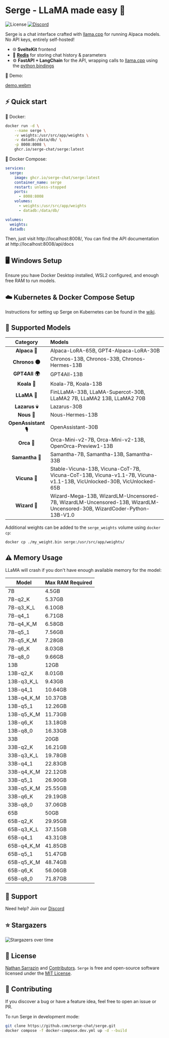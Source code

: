 # Serge - LLaMA made easy 🦙

![License](https://img.shields.io/github/license/serge-chat/serge)
[![Discord](https://img.shields.io/discord/1088427963801948201?label=Discord)](https://discord.gg/62Hc6FEYQH)

Serge is a chat interface crafted with [llama.cpp](https://github.com/ggerganov/llama.cpp) for running Alpaca models. No API keys, entirely self-hosted!

- 🌐 **SvelteKit** frontend
- 💾 **[Redis](https://github.com/redis/redis)** for storing chat history & parameters
- ⚙️ **FastAPI + LangChain** for the API, wrapping calls to [llama.cpp](https://github.com/ggerganov/llama.cpp) using the [python bindings](https://github.com/abetlen/llama-cpp-python)

🎥 Demo:

[demo.webm](https://user-images.githubusercontent.com/25119303/226897188-914a6662-8c26-472c-96bd-f51fc020abf6.webm)

## ⚡️ Quick start

🐳 Docker:
```bash
docker run -d \
    --name serge \
    -v weights:/usr/src/app/weights \
    -v datadb:/data/db/ \
    -p 8008:8008 \
    ghcr.io/serge-chat/serge:latest
```

🐙 Docker Compose:
```yaml
services:
  serge:
    image: ghcr.io/serge-chat/serge:latest
    container_name: serge
    restart: unless-stopped
    ports:
      - 8008:8008
    volumes:
      - weights:/usr/src/app/weights
      - datadb:/data/db/

volumes:
  weights:
  datadb:
```

Then, just visit http://localhost:8008/, You can find the API documentation at http://localhost:8008/api/docs

## 🖥️ Windows Setup

Ensure you have Docker Desktop installed, WSL2 configured, and enough free RAM to run models. 

## ☁️ Kubernetes & Docker Compose Setup

Instructions for setting up Serge on Kubernetes can be found in the [wiki](https://github.com/serge-chat/serge/wiki/Integrating-Serge-in-your-orchestration#kubernetes-example).

## 🧠 Supported Models

| Category      | Models |
|:-------------:|:-------|
| **Alpaca 🦙** | Alpaca-LoRA-65B, GPT4-Alpaca-LoRA-30B |
| **Chronos 🌑**| Chronos-13B, Chronos-33B, Chronos-Hermes-13B |
| **GPT4All 🌍**| GPT4All-13B |
| **Koala 🐨**  | Koala-7B, Koala-13B |
| **LLaMA 🦙**  | FinLLaMA-33B, LLaMA-Supercot-30B, LLaMA2 7B, LLaMA2 13B, LLaMA2 70B |
| **Lazarus 💀**| Lazarus-30B |
| **Nous 🧠**   | Nous-Hermes-13B |
| **OpenAssistant 🎙️** | OpenAssistant-30B |
| **Orca 🐬**   | Orca-Mini-v2-7B, Orca-Mini-v2-13B, OpenOrca-Preview1-13B |
| **Samantha 👩**| Samantha-7B, Samantha-13B, Samantha-33B |
| **Vicuna 🦙** | Stable-Vicuna-13B, Vicuna-CoT-7B, Vicuna-CoT-13B, Vicuna-v1.1-7B, Vicuna-v1.1-13B, VicUnlocked-30B, VicUnlocked-65B |
| **Wizard 🧙** | Wizard-Mega-13B, WizardLM-Uncensored-7B, WizardLM-Uncensored-13B, WizardLM-Uncensored-30B, WizardCoder-Python-13B-V1.0 |

Additional weights can be added to the `serge_weights` volume using `docker cp`:

```bash
docker cp ./my_weight.bin serge:/usr/src/app/weights/
```

## ⚠️ Memory Usage

LLaMA will crash if you don't have enough available memory for the model:

| Model       | Max RAM Required |
|-------------|------------------|
| 7B          | 4.5GB            |
| 7B-q2_K     | 5.37GB           |
| 7B-q3_K_L   | 6.10GB           |
| 7B-q4_1     | 6.71GB           |
| 7B-q4_K_M   | 6.58GB           |
| 7B-q5_1     | 7.56GB           |
| 7B-q5_K_M   | 7.28GB           |
| 7B-q6_K     | 8.03GB           |
| 7B-q8_0     | 9.66GB           |
| 13B         | 12GB             |
| 13B-q2_K    | 8.01GB           |
| 13B-q3_K_L  | 9.43GB           |
| 13B-q4_1    | 10.64GB          |
| 13B-q4_K_M  | 10.37GB          |
| 13B-q5_1    | 12.26GB          |
| 13B-q5_K_M  | 11.73GB          |
| 13B-q6_K    | 13.18GB          |
| 13B-q8_0    | 16.33GB          |
| 33B         | 20GB             |
| 33B-q2_K    | 16.21GB          |
| 33B-q3_K_L  | 19.78GB          |
| 33B-q4_1    | 22.83GB          |
| 33B-q4_K_M  | 22.12GB          |
| 33B-q5_1    | 26.90GB          |
| 33B-q5_K_M  | 25.55GB          |
| 33B-q6_K    | 29.19GB          |
| 33B-q8_0    | 37.06GB          |
| 65B         | 50GB             |
| 65B-q2_K    | 29.95GB          |
| 65B-q3_K_L  | 37.15GB          |
| 65B-q4_1    | 43.31GB          |
| 65B-q4_K_M  | 41.85GB          |
| 65B-q5_1    | 51.47GB          |
| 65B-q5_K_M  | 48.74GB          |
| 65B-q6_K    | 56.06GB          |
| 65B-q8_0    | 71.87GB          |

## 💬 Support

Need help? Join our [Discord](https://discord.gg/62Hc6FEYQH)

## ⭐️ Stargazers

<img src="https://starchart.cc/serge-chat/serge.svg" alt="Stargazers over time" style="max-width: 100%">

## 🧾 License

[Nathan Sarrazin](https://github.com/nsarrazin) and [Contributors](https://github.com/serge-chat/serge/graphs/contributors). `Serge` is free and open-source software licensed under the [MIT License](https://github.com/serge-chat/serge/blob/master/LICENSE).

## 🤝 Contributing

If you discover a bug or have a feature idea, feel free to open an issue or PR.

To run Serge in development mode:
```bash
git clone https://github.com/serge-chat/serge.git
docker compose -f docker-compose.dev.yml up -d --build
```
